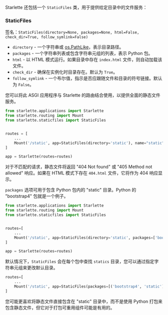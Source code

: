
Starlette 还包括一个 `StaticFiles` 类，用于提供给定目录中的文件服务：

### StaticFiles

签名：`StaticFiles(directory=None, packages=None, html=False, check_dir=True, follow_symlink=False)`

* `directory` - 一个字符串或 [os.PathLike][pathlike]，表示目录路径。
* `packages` - 一个字符串列表或包含字符串元组的列表，表示 Python 包。
* `html` - 以 HTML 模式运行。如果目录中存在 `index.html` 文件，则自动加载该文件。
* `check_dir` - 确保在实例化时目录存在。默认为 `True`。
* `follow_symlink` - 一个布尔值，指示是否应跟随文件和目录的符号链接。默认为 `False`。

您可以将此 ASGI 应用程序与 Starlette 的路由结合使用，以提供全面的静态文件服务。

```python
from starlette.applications import Starlette
from starlette.routing import Mount
from starlette.staticfiles import StaticFiles


routes = [
    ...
    Mount('/static', app=StaticFiles(directory='static'), name="static"),
]

app = Starlette(routes=routes)
```

对于不匹配的请求，静态文件将返回 "404 Not found" 或 "405 Method not allowed" 响应。如果在 HTML 模式下存在 `404.html` 文件，它将作为 404 响应显示。

`packages` 选项可用于包含 Python 包内的 "static" 目录。Python 的 "bootstrap4" 包就是一个例子。

```python
from starlette.applications import Starlette
from starlette.routing import Mount
from starlette.staticfiles import StaticFiles


routes=[
    ...
    Mount('/static', app=StaticFiles(directory='static', packages=['bootstrap4']), name="static"),
]

app = Starlette(routes=routes)
```

默认情况下，`StaticFiles` 会在每个包中查找 `statics` 目录，您可以通过指定字符串元组来更改默认目录。

```python
routes=[
    ...
    Mount('/static', app=StaticFiles(packages=[('bootstrap4', 'static')]), name="static"),
]
```

您可能更喜欢将静态文件直接包含在 "static" 目录中，而不是使用 Python 打包来包含静态文件，但它对于打包可重用组件可能是有用的。

[pathlike]: https://docs.python.org/3/library/os.html#os.PathLike
